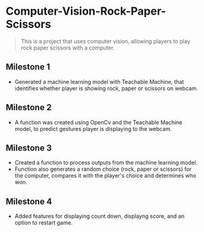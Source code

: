 # Computer-Vision-Rock-Paper-Scissors

> This is a project that uses computer vision, allowing players to play rock paper scissors with a computer.

## Milestone 1

- Generated a machine learning model with Teachable Machine, that identifies whether player is showing rock, paper or scissors on webcam.

## Milestone 2

- A function was created using OpenCv and the Teachable Machine model, to predict gestures player is displaying to the webcam.

## Milestone 3

- Created a function to process outputs from the machine learning model.
- Function also generates a random choice (rock, paper or scissors) for the computer, compares it with the player's choice and determines who won.

## Milestone 4

- Added features for displaying count down, displayng score, and an option to restart game.
